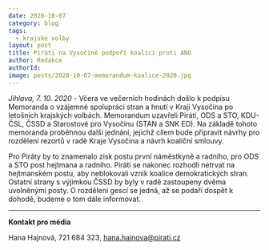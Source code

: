 ```yaml
---
date: 2020-10-07
category: blog
tags:
  - krajské volby
layout: post
title: Piráti na Vysočině podpoří koalici proti ANO
author: Redakce
authorId: 
image: posts/2020-10-07-memorandum-koalice-2020.jpg
---
```


*Jihlava, 7. 10. 2020* - Včera ve večerních hodinách došlo k podpisu Memoranda o vzájemné spolupráci stran a hnutí v Kraji Vysočina po letošních krajských volbách. Memorandum uzavřeli Piráti, ODS a STO, KDU-ČSL, ČSSD a Starostové pro Vysočinu (STAN a SNK ED). Na základě tohoto memoranda proběhnou další jednání, jejichž cílem bude připravit návrhy pro rozdělení rezortů v radě Kraje Vysočina a návrh koaliční smlouvy.

Pro Piráty by to znamenalo zisk postu první náměstkyně a radního, pro ODS a STO post hejtmana a radního. Piráti se nakonec rozhodli netrvat na hejtmanském postu, aby neblokovali vznik koalice demokratických stran. Ostatní strany s výjimkou ČSSD by byly v radě zastoupeny dvěma uvolněnými posty. O rozdělení gescí se jedná, až se podaří dospět k dohodě, budeme o tom dále informovat. 


---

**Kontakt pro média**

Hana Hajnová, 721 684 323, <hana.hajnova@pirati.cz>
